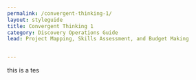 ```yaml
---
permalink: /convergent-thinking-1/
layout: styleguide
title: Convergent Thinking 1
category: Discovery Operations Guide
lead: Project Mapping, Skills Assessment, and Budget Making


---
```


this is a tes
